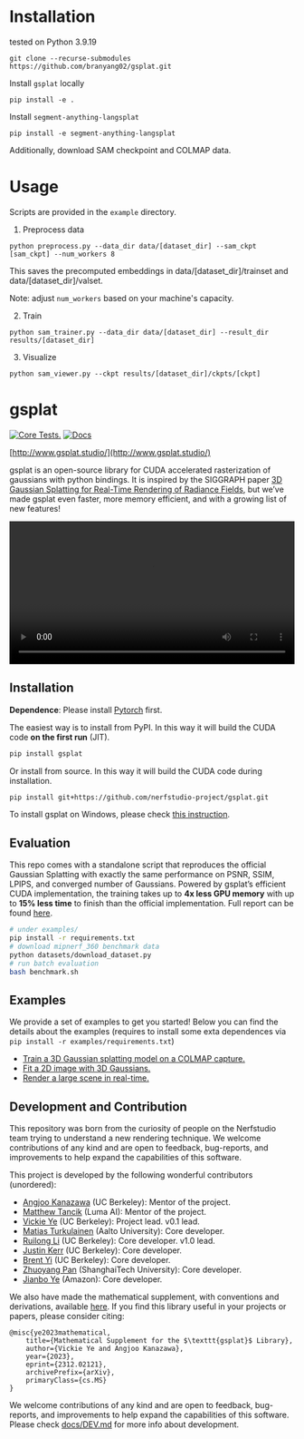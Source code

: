 # Installation

tested on Python 3.9.19

```
git clone --recurse-submodules https://github.com/branyang02/gsplat.git
```

Install `gsplat` locally

```
pip install -e .
```

Install `segment-anything-langsplat`

```
pip install -e segment-anything-langsplat
```

Additionally, download SAM checkpoint and COLMAP data.

# Usage

Scripts are provided in the `example` directory.

1. Preprocess data

```
python preprocess.py --data_dir data/[dataset_dir] --sam_ckpt [sam_ckpt] --num_workers 8
```

This saves the precomputed embeddings in data/[dataset_dir]/trainset and data/[dataset_dir]/valset.

Note: adjust `num_workers` based on your machine's capacity.

2. Train

```
python sam_trainer.py --data_dir data/[dataset_dir] --result_dir results/[dataset_dir]
```

3. Visualize

```
python sam_viewer.py --ckpt results/[dataset_dir]/ckpts/[ckpt]
```

# gsplat

[![Core Tests.](https://github.com/nerfstudio-project/gsplat/actions/workflows/core_tests.yml/badge.svg?branch=main)](https://github.com/nerfstudio-project/gsplat/actions/workflows/core_tests.yml)
[![Docs](https://github.com/nerfstudio-project/gsplat/actions/workflows/doc.yml/badge.svg?branch=main)](https://github.com/nerfstudio-project/gsplat/actions/workflows/doc.yml)

[http://www.gsplat.studio/](http://www.gsplat.studio/)

gsplat is an open-source library for CUDA accelerated rasterization of gaussians with python bindings. It is inspired by the SIGGRAPH paper [3D Gaussian Splatting for Real-Time Rendering of Radiance Fields](https://repo-sam.inria.fr/fungraph/3d-gaussian-splatting/), but we’ve made gsplat even faster, more memory efficient, and with a growing list of new features!

<div align="center">
  <video src="https://github.com/nerfstudio-project/gsplat/assets/10151885/64c2e9ca-a9a6-4c7e-8d6f-47eeacd15159" width="100%" />
</div>

## Installation

**Dependence**: Please install [Pytorch](https://pytorch.org/get-started/locally/) first.

The easiest way is to install from PyPI. In this way it will build the CUDA code **on the first run** (JIT).

```bash
pip install gsplat
```

Or install from source. In this way it will build the CUDA code during installation.

```bash
pip install git+https://github.com/nerfstudio-project/gsplat.git
```

To install gsplat on Windows, please check [this instruction](docs/INSTALL_WIN.md).

## Evaluation

This repo comes with a standalone script that reproduces the official Gaussian Splatting with exactly the same performance on PSNR, SSIM, LPIPS, and converged number of Gaussians. Powered by gsplat’s efficient CUDA implementation, the training takes up to **4x less GPU memory** with up to **15% less time** to finish than the official implementation. Full report can be found [here](https://docs.gsplat.studio/main/tests/eval.html).

```bash
# under examples/
pip install -r requirements.txt
# download mipnerf_360 benchmark data
python datasets/download_dataset.py
# run batch evaluation
bash benchmark.sh
```

## Examples

We provide a set of examples to get you started! Below you can find the details about
the examples (requires to install some exta dependences via `pip install -r examples/requirements.txt`)

- [Train a 3D Gaussian splatting model on a COLMAP capture.](https://docs.gsplat.studio/main/examples/colmap.html)
- [Fit a 2D image with 3D Gaussians.](https://docs.gsplat.studio/main/examples/image.html)
- [Render a large scene in real-time.](https://docs.gsplat.studio/main/examples/large_scale.html)

## Development and Contribution

This repository was born from the curiosity of people on the Nerfstudio team trying to understand a new rendering technique. We welcome contributions of any kind and are open to feedback, bug-reports, and improvements to help expand the capabilities of this software.

This project is developed by the following wonderful contributors (unordered):

- [Angjoo Kanazawa](https://people.eecs.berkeley.edu/~kanazawa/) (UC Berkeley): Mentor of the project.
- [Matthew Tancik](https://www.matthewtancik.com/about-me) (Luma AI): Mentor of the project.
- [Vickie Ye](https://people.eecs.berkeley.edu/~vye/) (UC Berkeley): Project lead. v0.1 lead.
- [Matias Turkulainen](https://maturk.github.io/) (Aalto University): Core developer.
- [Ruilong Li](https://www.liruilong.cn/) (UC Berkeley): Core developer. v1.0 lead.
- [Justin Kerr](https://kerrj.github.io/) (UC Berkeley): Core developer.
- [Brent Yi](https://github.com/brentyi) (UC Berkeley): Core developer.
- [Zhuoyang Pan](https://panzhy.com/) (ShanghaiTech University): Core developer.
- [Jianbo Ye](http://www.jianboye.org/) (Amazon): Core developer.

We also have made the mathematical supplement, with conventions and derivations, available [here](https://arxiv.org/abs/2312.02121). If you find this library useful in your projects or papers, please consider citing:

```
@misc{ye2023mathematical,
    title={Mathematical Supplement for the $\texttt{gsplat}$ Library},
    author={Vickie Ye and Angjoo Kanazawa},
    year={2023},
    eprint={2312.02121},
    archivePrefix={arXiv},
    primaryClass={cs.MS}
}
```

We welcome contributions of any kind and are open to feedback, bug-reports, and improvements to help expand the capabilities of this software. Please check [docs/DEV.md](docs/DEV.md) for more info about development.
